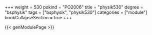 +++
weight = 530
pokind = "PO2006"
title = "physik530"
degree = "bsphysik"
tags = ["bsphysik", "physik530"]
categories = ["module"]
bookCollapseSection = true
+++

{{< genModulePage >}}

